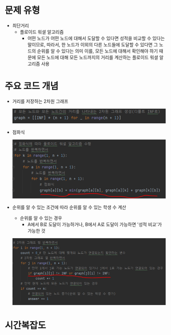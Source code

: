 # 문제 유형
- 최단거리 
  - 플로이드 워셜 알고리즘
    - 어떤 노드가 어떤 노드에 대해서 도달할 수 있다면 성적을 비교할 수 있다는 말이므로,
      따라서, 한 노드가 이외의 다른 노드들에 도달할 수 있다면 그 노드의 순위를 알 수 있다는 의미
      이를, 모든 노드에 대해서 확인해야 하기 때문에 모든 노드에 대해 모든 노드까지의 거리를 계산하는 플로이드 워셜 알고리즘 사용

# 주요 코드 개념
- 거리를 저장하는 2차원 그래프
  
  ![img_2.png](img_2.png)

- 점화식 
  
  ![img_3.png](img_3.png)

- 순위를 알 수 있는 조건에 따라 순위를 알 수 있는 학생 수 계산
  - 순위를 알 수 있는 경우
    - A에서 B로 도달이 가능하거나, B에서 A로 도달이 가능하면 '성적 비교'가 가능한 것

  ![img_4.png](img_4.png)


# 시간복잡도 